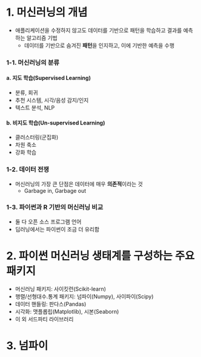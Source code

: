 # **1. 머신러닝의 개념**
- 애플리케이션을 수정하지 않고도 데이터를 기반으로 패턴을 학습하고 결과를 예측하는 알고리즘 기법
  - 데이터를 기반으로 숨겨진 **패턴**을 인지하고, 이에 기반한 예측을 수행
  
### **1-1. 머신러닝의 분류**
#### **a. 지도 학습(Supervised Learning)**
- 분류, 회귀
- 추천 시스템, 시각/음성 감지/인지
- 텍스트 분석, NLP
#### **b. 비지도 학습(Un-supervised Learning)**
- 클러스터링(군집화)
- 차원 축소
- 강화 학습

### **1-2. 데이터 전쟁**
- 머신러닝의 가장 큰 단점은 데이터에 매우 **의존적**이라는 것
  - Garbage in, Garbage out

### **1-3. 파이썬과 R 기반의 머신러닝 비교**
- 둘 다 오픈 소스 프로그램 언어
- 딥러닝에서는 파이썬이 조금 더 유리함

# **2. 파이썬 머신러닝 생태계를 구성하는 주요 패키지**
- 머신러닝 패키지: 사이킷런(Scikit-learn)
- 행렬/선형대수.통계 패키지: 넘파이(Numpy), 사이파이(Scipy)
- 데이터 핸들링: 판다스(Pandas)
- 시각화: 맷플롭립(Matplotlib), 시본(Seaborn)
- 이 외 서드파티 라이브러리

# **3. 넘파이**

  









